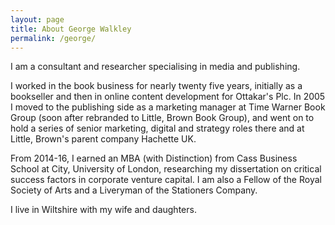 ```yaml
---
layout: page
title: About George Walkley
permalink: /george/
---
```


I am a consultant and researcher specialising in media and publishing. 

I worked in the book business for nearly twenty five years, initially as a bookseller and then in online content development for Ottakar's Plc. In 2005 I moved to the publishing side as a marketing manager at Time Warner Book Group (soon after rebranded to Little, Brown Book Group), and went on to hold a series of senior marketing, digital and strategy roles there and at Little, Brown's parent company Hachette UK. 

From 2014-16, I earned an MBA (with Distinction) from Cass Business School at City, University of London, researching my dissertation on critical success factors in corporate venture capital. I am also a Fellow of the Royal Society of Arts and a Liveryman of the Stationers Company. 

I live in Wiltshire with my wife and daughters. 
